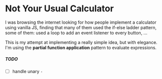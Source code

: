 # Not Your Usual Calculator

I was browsing the internet looking for how people implement a calculator using vanilla JS, finding that many of them used the if-else ladder pattern, some of them: used a loop to add an event listener to every button, ...

This is my attempt at implementing a really simple idea, but with elegance. I'm using the **partial function application** pattern to evaluate expressions.

##### TODO

- [ ] handle unary `-`